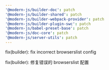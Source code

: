 ```yaml
---
'@modern-js/builder-doc': patch
'@modern-js/builder-shared': patch
'@modern-js/builder-webpack-provider': patch
'@modern-js/builder-plugin-swc': patch
'@modern-js/babel-preset-base': patch
'@modern-js/doc-core': patch
'@modern-js/server-utils': patch
---
```


fix(builder): fix incorrect browserslist config

fix(builder): 修复错误的 browserslist 配置
